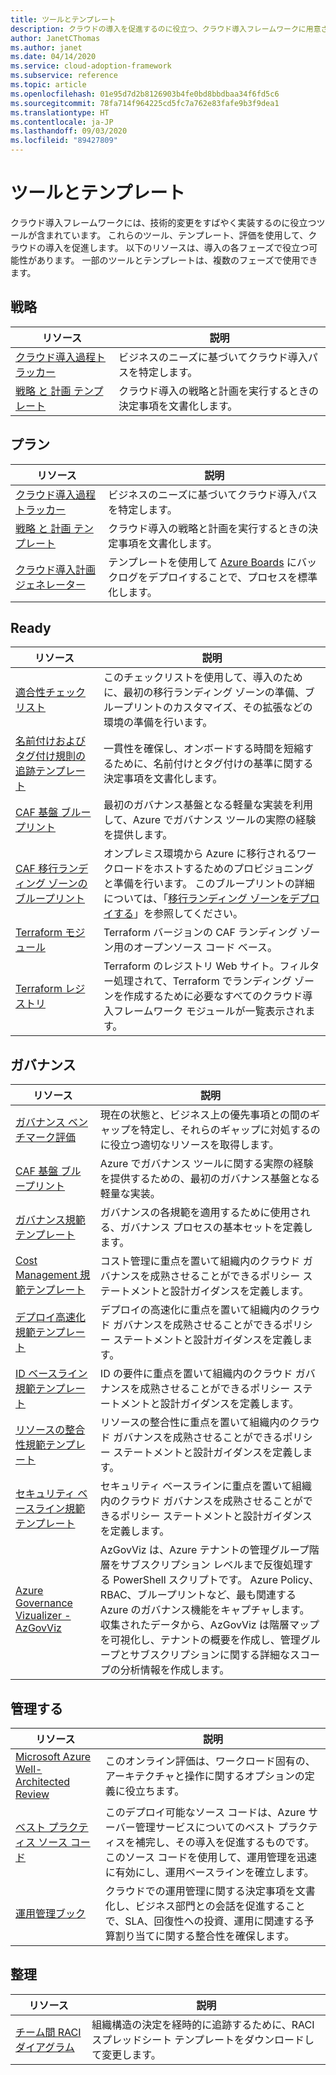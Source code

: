 ```yaml
---
title: ツールとテンプレート
description: クラウドの導入を促進するのに役立つ、クラウド導入フレームワークに用意されているツールとテンプレートを見つけてください。
author: JanetCThomas
ms.author: janet
ms.date: 04/14/2020
ms.service: cloud-adoption-framework
ms.subservice: reference
ms.topic: article
ms.openlocfilehash: 01e95d7d2b8126903b4fe0bd8bbdbaa34f6fd5c6
ms.sourcegitcommit: 78fa714f964225cd5fc7a762e83fafe9b3f9dea1
ms.translationtype: HT
ms.contentlocale: ja-JP
ms.lasthandoff: 09/03/2020
ms.locfileid: "89427809"
---
```

# <a name="tools-and-templates"></a>ツールとテンプレート

クラウド導入フレームワークには、技術的変更をすばやく実装するのに役立つツールが含まれています。 これらのツール、テンプレート、評価を使用して、クラウドの導入を促進します。 以下のリソースは、導入の各フェーズで役立つ可能性があります。 一部のツールとテンプレートは、複数のフェーズで使用できます。

## <a name="strategy"></a>戦略

| リソース | 説明 |
|----------|-------------|
| [クラウド導入過程トラッカー](/assessments/?id=cloud-journey-tracker&mode=pre-assessment) | ビジネスのニーズに基づいてクラウド導入パスを特定します。 |
| [戦略&nbsp;と&nbsp;計画&nbsp;テンプレート](https://raw.githubusercontent.com/microsoft/CloudAdoptionFramework/master/plan/cloud-adoption-framework-strategy-and-plan-template.docx) | クラウド導入の戦略と計画を実行するときの決定事項を文書化します。 |

## <a name="plan"></a>プラン

| リソース | 説明 |
|----------|-------------|
| [クラウド導入過程トラッカー](/assessments/?id=cloud-journey-tracker&mode=pre-assessment) | ビジネスのニーズに基づいてクラウド導入パスを特定します。 |
| [戦略&nbsp;と&nbsp;計画&nbsp;テンプレート](https://raw.githubusercontent.com/microsoft/CloudAdoptionFramework/master/plan/cloud-adoption-framework-strategy-and-plan-template.docx) | クラウド導入の戦略と計画を実行するときの決定事項を文書化します。 |
| [クラウド導入計画ジェネレーター](../plan/template.md) | テンプレートを使用して [Azure Boards](/azure/devops/boards/get-started/what-is-azure-boards) にバックログをデプロイすることで、プロセスを標準化します。 |

## <a name="ready"></a>Ready

| リソース | 説明 |
|----------|-------------|
| [適合性チェックリスト](https://raw.githubusercontent.com/Microsoft/CloudAdoptionFramework/master/ready/readiness-checklist.docx) | このチェックリストを使用して、導入のために、最初の移行ランディング ゾーンの準備、ブループリントのカスタマイズ、その拡張などの環境の準備を行います。 |
| [名前付けおよびタグ付け規則の追跡テンプレート](https://raw.githubusercontent.com/microsoft/CloudAdoptionFramework/master/ready/naming-and-tagging-conventions-tracking-template.xlsx) | 一貫性を確保し、オンボードする時間を短縮するために、名前付けとタグ付けの基準に関する決定事項を文書化します。 |
| [CAF&nbsp;基盤&nbsp;ブループリント](https://github.com/Microsoft/CloudAdoptionFramework/tree/master/ready/migration-landing-zone-governance) | 最初のガバナンス基盤となる軽量な実装を利用して、Azure でガバナンス ツールの実際の経験を提供します。 |
| [CAF 移行ランディング ゾーンのブループリント](https://github.com/Microsoft/CloudAdoptionFramework/tree/master/ready/migration-landing-zone) | オンプレミス環境から Azure に移行されるワークロードをホストするためのプロビジョニングと準備を行います。 このブループリントの詳細については、「[移行ランディング ゾーンをデプロイする](../ready/landing-zone/migrate-landing-zone.md)」を参照してください。 |
| [Terraform モジュール](../ready/landing-zone/terraform-landing-zone.md) | Terraform バージョンの CAF ランディング ゾーン用のオープンソース コード ベース。 |
| [Terraform レジストリ](https://registry.terraform.io/search?q=aztfmod) | Terraform のレジストリ Web サイト。フィルター処理されて、Terraform でランディング ゾーンを作成するために必要なすべてのクラウド導入フレームワーク モジュールが一覧表示されます。 |

## <a name="govern"></a>ガバナンス

| リソース | 説明 |
|----------|-------------|
| [ガバナンス ベンチマーク評価](https://cafbaseline.com) | 現在の状態と、ビジネス上の優先事項との間のギャップを特定し、それらのギャップに対処するのに役立つ適切なリソースを取得します。 |
| [CAF&nbsp;基盤&nbsp;ブループリント](https://github.com/Microsoft/CloudAdoptionFramework/tree/master/ready/migration-landing-zone-governance) | Azure でガバナンス ツールに関する実際の経験を提供するための、最初のガバナンス基盤となる軽量な実装。 |
| [ガバナンス規範テンプレート](https://raw.githubusercontent.com/microsoft/CloudAdoptionFramework/master/govern/governance-discipline-template.docx) | ガバナンスの各規範を適用するために使用される、ガバナンス プロセスの基本セットを定義します。 |
| [Cost Management 規範テンプレート](https://raw.githubusercontent.com/microsoft/CloudAdoptionFramework/master/govern/cost-management-discipline-template.docx) | コスト管理に重点を置いて組織内のクラウド ガバナンスを成熟させることができるポリシー ステートメントと設計ガイダンスを定義します。 |
| [デプロイ高速化規範テンプレート](https://raw.githubusercontent.com/microsoft/CloudAdoptionFramework/master/govern/deployment-acceleration-discipline-template.docx) | デプロイの高速化に重点を置いて組織内のクラウド ガバナンスを成熟させることができるポリシー ステートメントと設計ガイダンスを定義します。 |
| [ID ベースライン規範テンプレート](https://raw.githubusercontent.com/microsoft/CloudAdoptionFramework/master/govern/identity-baseline-discipline-template.docx) | ID の要件に重点を置いて組織内のクラウド ガバナンスを成熟させることができるポリシー ステートメントと設計ガイダンスを定義します。 |
| [リソースの整合性規範テンプレート](https://raw.githubusercontent.com/microsoft/CloudAdoptionFramework/master/govern/resource-consistency-discipline-template.docx) | リソースの整合性に重点を置いて組織内のクラウド ガバナンスを成熟させることができるポリシー ステートメントと設計ガイダンスを定義します。 |
| [セキュリティ ベースライン規範テンプレート](https://raw.githubusercontent.com/microsoft/CloudAdoptionFramework/master/govern/security-baseline-discipline-template.docx) | セキュリティ ベースラインに重点を置いて組織内のクラウド ガバナンスを成熟させることができるポリシー ステートメントと設計ガイダンスを定義します。 |
| [Azure Governance Vizualizer - AzGovViz](https://github.com/JulianHayward/Azure-MG-Sub-Governance-Reporting) | AzGovViz は、Azure テナントの管理グループ階層をサブスクリプション レベルまで反復処理する PowerShell スクリプトです。 Azure Policy、RBAC、ブループリントなど、最も関連する Azure のガバナンス機能をキャプチャします。 収集されたデータから、AzGovViz は階層マップを可視化し、テナントの概要を作成し、管理グループとサブスクリプションに関する詳細なスコープの分析情報を作成します。 |


## <a name="manage"></a>管理する

| リソース | 説明 |
|----------|-------------|
| [Microsoft Azure Well-Architected Review](/assessments/?id=azure-architecture-review) | このオンライン評価は、ワークロード固有の、アーキテクチャと操作に関するオプションの定義に役立ちます。 |
| [ベスト&nbsp;プラクティス&nbsp;ソース&nbsp;コード](https://github.com/Microsoft/CloudAdoptionFramework/tree/master/manage/Automation-Best-Practices) | このデプロイ可能なソース コードは、Azure サーバー管理サービスについてのベスト プラクティスを補完し、その導入を促進するものです。 このソース コードを使用して、運用管理を迅速に有効にし、運用ベースラインを確立します。 |
| [運用管理ブック](https://raw.githubusercontent.com/Microsoft/CloudAdoptionFramework/master/manage/opsmanagementworkbook.xlsx) | クラウドでの運用管理に関する決定事項を文書化し、ビジネス部門との会話を促進することで、SLA、回復性への投資、運用に関連する予算割り当てに関する整合性を確保します。 |

## <a name="organize"></a>整理

| リソース | 説明 |
|----------|-------------|
| [チーム間 RACI ダイアグラム](https://raw.githubusercontent.com/microsoft/CloudAdoptionFramework/master/organize/raci-template.xlsx) | 組織構造の決定を経時的に追跡するために、RACI スプレッドシート テンプレートをダウンロードして変更します。 |
